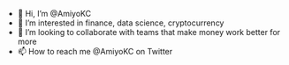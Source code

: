 - 👋 Hi, I’m @AmiyoKC
- 👀 I’m interested in finance, data science, cryptocurrency
- 💞️ I’m looking to collaborate with teams that make money work better for more
- 📫 How to reach me @AmiyoKC on Twitter

<!---
AmiyoKC/AmiyoKC is a ✨ special ✨ repository because its `README.md` (this file) appears on your GitHub profile.
You can click the Preview link to take a look at your changes.
--->
